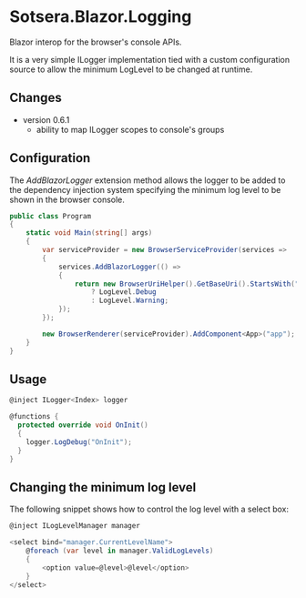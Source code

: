 # Sotsera.Blazor.Logging

Blazor interop for the browser's console APIs.

It is a very simple ILogger implementation tied with a custom configuration source to allow the minimum LogLevel to be changed at runtime.

## Changes

- version 0.6.1
  - ability to map ILogger scopes to console's groups

## Configuration

The *AddBlazorLogger* extension method allows the logger to be added to the dependency injection system specifying the minimum log level to be shown in the browser console.

```c#
public class Program
{
    static void Main(string[] args)
    {
        var serviceProvider = new BrowserServiceProvider(services =>
        {
            services.AddBlazorLogger(() =>
            {
                return new BrowserUriHelper().GetBaseUri().StartsWith("http://localhost")
                    ? LogLevel.Debug
                    : LogLevel.Warning;
            });
        });

        new BrowserRenderer(serviceProvider).AddComponent<App>("app");
    }
}
```

## Usage

```c#
@inject ILogger<Index> logger

@functions {
  protected override void OnInit()
  {
    logger.LogDebug("OnInit");
  }
}
```

## Changing the minimum log level

The following snippet shows how to control the log level with a select box:

```c#
@inject ILogLevelManager manager

<select bind="manager.CurrentLevelName">
    @foreach (var level in manager.ValidLogLevels)
    {
        <option value=@level>@level</option>
    }
</select>
```